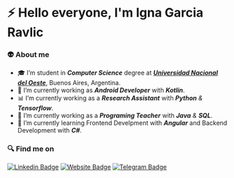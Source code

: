 # :zap: Hello everyone, I'm **Igna Garcia Ravlic**

### :alien: About me

- :mortar_board: I’m student in ***Computer Science*** degree at [***Universidad Nacional del Oeste***](http://www.uno.edu.ar), Buenos Aires, Argentina.
- :robot: I’m currently working as ***Android Developer*** with ***Kotlin***.
- :bar_chart: I’m currently working as a ***Research Assistant*** with ***Python** & **Tensorflow***.
- :memo: I’m currently working as a ***Programing Teacher*** with ***Java** & **SQL***.
- :rocket: I’m currently learning Frontend Develpment with ***Angular*** and Backend Development with ***C#***.


### :mag: Find me on
[![Linkedin Badge](https://img.shields.io/badge/-LinkedIn-0075b5?style=for-the-badge&logo=Linkedin&logoWidth=20)](https://www.linkedin.com/in/ignacio-agustin-garcia-ravlic-491b9a188/)
[![Website Badge](https://img.shields.io/badge/-Website-b71c1c?style=for-the-badge&logo=react&logoWidth=20&logoColor=white)](https://ignagarcia.vercel.app)
[![Telegram Badge](https://img.shields.io/badge/-Telegram-26a5e4?style=for-the-badge&logo=telegram&logoWidth=20)](https://t.me/IgnaGarciaRavlic)
